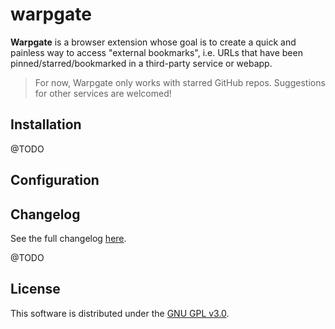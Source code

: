 # warpgate

**Warpgate**  is  a browser  extension  whose  goal is  to  create  a quick  and
painless  way  to  access  "external   bookmarks",  i.e.  URLs  that  have  been
pinned/starred/bookmarked in a third-party service or webapp.

> For now, Warpgate only works  with starred GitHub repos. Suggestions for other
> services are welcomed!

## Installation

@TODO

## Configuration

## Changelog
See the full changelog [here](https://github.com/cheap-glitch/warpgate/releases).

@TODO

## License

This software is distributed under the [GNU GPL v3.0](https://spdx.org/licenses/GPL-3.0.html).
